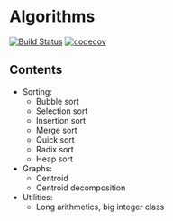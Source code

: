 # Algorithms
[![Build Status](https://travis-ci.org/CUBERLEON/algs.svg?branch=master)](https://travis-ci.org/CUBERLEON/algs)
[![codecov](https://codecov.io/gh/CUBERLEON/algs/branch/master/graph/badge.svg)](https://codecov.io/gh/CUBERLEON/algs)

## Contents
- Sorting:
    - Bubble sort
    - Selection sort
    - Insertion sort
    - Merge sort
    - Quick sort
    - Radix sort
    - Heap sort
- Graphs:
    - Centroid
    - Centroid decomposition
- Utilities:
    - Long arithmetics, big integer class
